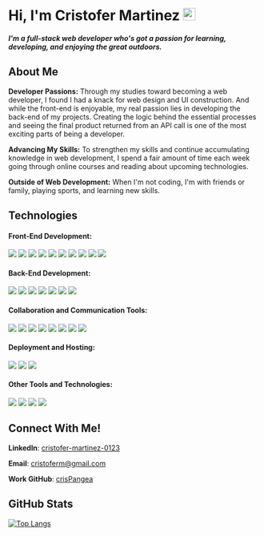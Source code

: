 # Hi, I'm Cristofer Martinez <img src="https://media.giphy.com/media/hvRJCLFzcasrR4ia7z/giphy.gif" width="25px">

##### I'm a full-stack web developer who's got a passion for learning, developing, and enjoying the great outdoors.

## About Me
**Developer Passions:**
Through my studies toward becoming a web developer, I found I had a knack for web design and UI construction. And while the front-end is enjoyable, my real passion lies in developing the back-end of my projects. Creating the logic behind the essential processes and seeing the final product returned from an API call is one of the most exciting parts of being a developer.

**Advancing My Skills:**
To strengthen my skills and continue accumulating knowledge in web development, I spend a fair amount of time each week going through online courses and reading about upcoming technologies.

**Outside of Web Development:**
When I'm not coding, I'm with friends or family, playing sports, and learning new skills.

## Technologies

#### Front-End Development:
<img src="https://img.shields.io/badge/JavaScript-F7DF1E?style=for-the-badge&logo=javascript&logoColor=black"> <img src="https://img.shields.io/badge/HTML5-E34F26?style=for-the-badge&logo=html5&logoColor=white"> <img src="https://img.shields.io/badge/CSS3-1572B6?style=for-the-badge&logo=css3&logoColor=white"> <img src="https://img.shields.io/badge/React-20232A?style=for-the-badge&logo=react&logoColor=61DAFB"> <img src="https://img.shields.io/badge/typescript-%23007ACC.svg?style=for-the-badge&logo=typescript&logoColor=white"> <img src="https://img.shields.io/badge/next%20js-000000?style=for-the-badge&logo=nextdotjs&logoColor=white"> <img src="https://img.shields.io/badge/Ant%20Design-1890FF?style=for-the-badge&logo=antdesign&logoColor=white"> <img src="https://img.shields.io/badge/tailwindcss-%2338B2AC.svg?style=for-the-badge&logo=tailwind-css&logoColor=white"> <img src="https://img.shields.io/badge/bootstrap-%23563D7C.svg?style=for-the-badge&logo=bootstrap&logoColor=white"> <img src="https://img.shields.io/badge/Figma-F24E1E?style=for-the-badge&logo=figma&logoColor=white"> 

#### Back-End Development:
<img src="https://img.shields.io/badge/Node.js-43853D?style=for-the-badge&logo=node.js&logoColor=white"> <img src="https://img.shields.io/badge/PostgreSQL-316192?style=for-the-badge&logo=postgresql&logoColor=white"> <img src="https://img.shields.io/badge/MongoDB-4EA94B?style=for-the-badge&logo=mongodb&logoColor=white"> <img src="https://img.shields.io/badge/Socket.io-010101?&style=for-the-badge&logo=Socket.io&logoColor=white"> <img src="https://img.shields.io/badge/axios-671ddf?&style=for-the-badge&logo=axios&logoColor=white"> <img src="https://img.shields.io/badge/Express%20js-000000?style=for-the-badge&logo=express&logoColor=white"> <img src="https://img.shields.io/badge/JWT-000000?style=for-the-badge&logo=JSON%20web%20tokens&logoColor=white"> 

#### Collaboration and Communication Tools:
<img src="https://img.shields.io/badge/GitHub-100000?style=for-the-badge&logo=github&logoColor=white"> <img src="https://img.shields.io/badge/GitLab-330F63?style=for-the-badge&logo=gitlab&logoColor=white"> <img src="https://img.shields.io/badge/VSCode-0078D4?style=for-the-badge&logo=visual%20studio%20code&logoColor=white"> <img src="https://img.shields.io/badge/Discord-5865F2?style=for-the-badge&logo=discord&logoColor=white"> <img src="https://img.shields.io/badge/Slack-4A154B?style=for-the-badge&logo=slack&logoColor=white"> <img src="	https://img.shields.io/badge/Skype-00AFF0?style=for-the-badge&logo=skype&logoColor=white"> <img src="https://img.shields.io/badge/Zoom-2D8CFF?style=for-the-badge&logo=zoom&logoColor=white"> <img src="https://img.shields.io/badge/Google%20Meet-00897B?style=for-the-badge&logo=google-meet&logoColor=white">

#### Deployment and Hosting:
<img src="https://img.shields.io/badge/vercel-%23000000.svg?style=for-the-badge&logo=vercel&logoColor=white"> <img src="https://img.shields.io/badge/Heroku-430098?style=for-the-badge&logo=heroku&logoColor=white"> <img src="https://img.shields.io/badge/WordPress-%23117AC9.svg?style=for-the-badge&logo=WordPress&logoColor=white"> 

#### Other Tools and Technologies:
<img src="https://img.shields.io/badge/Linux-FCC624?style=for-the-badge&logo=linux&logoColor=black"> <img src="https://img.shields.io/badge/replit-667881?style=for-the-badge&logo=replit&logoColor=white"> <img src="https://img.shields.io/badge/Shell_Script-121011?style=for-the-badge&logo=gnu-bash&logoColor=white"> <img src="https://img.shields.io/badge/Arduino-00979D?style=for-the-badge&logo=Arduino&logoColor=white">

## Connect With Me!

**LinkedIn**: <a href="https://www.linkedin.com/in/cristofer-martinez-0123/" target="_blank">cristofer-martinez-0123</a>

**Email**: <a>cristoferm@gmail.com</a>

**Work GitHub**: <a href="https://github.com/crisPangea">crisPangea</a>

## GitHub Stats
[![Top Langs](https://github-readme-stats.vercel.app/api/top-langs/?username=CristoferMar&layout=compact&line_height=10)](https://github.com/anuraghazra/github-readme-stats)

